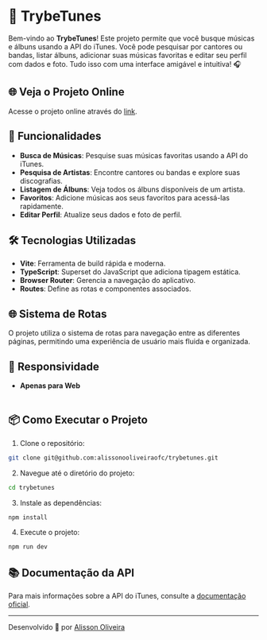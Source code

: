 # 🎵 TrybeTunes

Bem-vindo ao **TrybeTunes**! Este projeto permite que você busque músicas e álbuns usando a API do iTunes. Você pode pesquisar por cantores ou bandas, listar álbuns, adicionar suas músicas favoritas e editar seu perfil com dados e foto. Tudo isso com uma interface amigável e intuitiva! 🎧

## 🌐 Veja o Projeto Online

Acesse o projeto online através do [link](https://trybetunesweb.vercel.app/).

## 🚀 Funcionalidades

- **Busca de Músicas**: Pesquise suas músicas favoritas usando a API do iTunes.
- **Pesquisa de Artistas**: Encontre cantores ou bandas e explore suas discografias.
- **Listagem de Álbuns**: Veja todos os álbuns disponíveis de um artista.
- **Favoritos**: Adicione músicas aos seus favoritos para acessá-las rapidamente.
- **Editar Perfil**: Atualize seus dados e foto de perfil.

## 🛠️ Tecnologias Utilizadas

- **Vite**: Ferramenta de build rápida e moderna.
- **TypeScript**: Superset do JavaScript que adiciona tipagem estática.
- **Browser Router**: Gerencia a navegação do aplicativo.
- **Routes**: Define as rotas e componentes associados.

## 🌐 Sistema de Rotas

O projeto utiliza o sistema de rotas para navegação entre as diferentes páginas, permitindo uma experiência de usuário mais fluida e organizada.

## 📱 Responsividade

- **Apenas para Web**
  <br><br>

## 📦 Como Executar o Projeto

1. Clone o repositório:

```bash
git clone git@github.com:alissonooliveiraofc/trybetunes.git
```

2. Navegue até o diretório do projeto:

```bash
cd trybetunes
```

3. Instale as dependências:

```bash
npm install
```

4. Execute o projeto:

```bash
npm run dev
```

## 📚 Documentação da API

Para mais informações sobre a API do iTunes, consulte a [documentação oficial](https://developer.apple.com/documentation/itunes-store-web-service).

---

Desenvolvido 💚 por [Alisson Oliveira](https://www.linkedin.com/in/alissonooliveira/)
